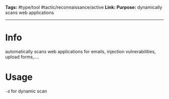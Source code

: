 **Tags:** #type/tool #tactic/reconnaissance/active 
**Link:** 
**Purpose:** dynamically scans web applications

---
# Info
automatically scans web applications for emails, injection vulnerabilities, upload forms,....
# Usage
`-d` for dynamic scan

